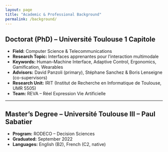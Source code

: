 ```yaml
---
layout: page
title: "Academic & Professional Background"
permalink: /background/
---
```

## Doctorat (PhD) – Université Toulouse 1 Capitole
- **Field:** Computer Science & Telecommunications  
- **Research Topic:** Interfaces apprenantes pour l’interaction multimodale  
- **Keywords:** Human–Machine Interface, Adaptive Control, Ergonomics, Gamification, Wearables  
- **Advisors:** David Panzoli (primary), Stéphane Sanchez & Boris Lenseigne (co-supervisors)  
- **Research Unit:** IRIT (Institut de Recherche en Informatique de Toulouse, UMR 5505)  
- **Team:** REVA – Réel Expression Vie Artificielle  

---

## Master’s Degree – Université Toulouse III – Paul Sabatier
- **Program:** RODECO – Decision Sciences  
- **Graduated:** September 2022  
- **Languages:** English (B2), French (C2, native)  
